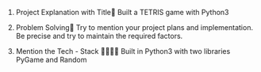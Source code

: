 1. Project Explanation with Title🚀
Built a TETRIS game with Python3

2. Problem Solving🤯
Try to mention your project plans and implementation.
Be precise and try to maintain the required factors.

3. Mention the Tech - Stack 👨‍💻👩‍💻
Built in Python3 with two libraries PyGame and Random
